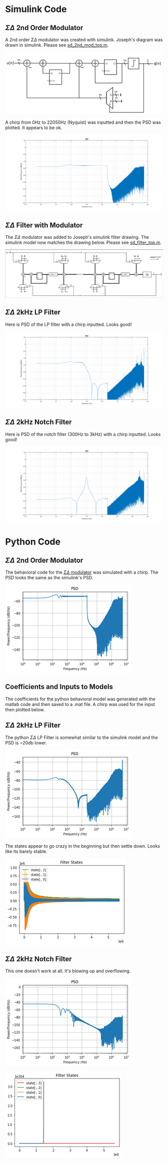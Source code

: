 # Simulink Code
## $\Sigma\Delta$ 2nd Order Modulator
A 2nd order $\Sigma\Delta$ modulator was created with simulink. Joseph's diagram was drawn in simulink. Please see [sd_2nd_mod_top.m](../../sd_2nd_mod/sd_2nd_mod_top.m).

![](sd_2nd_mod.png)

A chirp from 0Hz to 22050Hz (Nyquist) was inputted and then the PSD was plotted. It appears to be ok. 

![](psd_sd_mod.png)

## $\Sigma\Delta$ Filter with Modulator

The $\Sigma\Delta$ modulator was added to Joseph's simulink filter drawing. The simulink model now matches the drawing below. Please see [sd_filter_top.m](../../sd_2nd_mod/sd_filter_top.m).

![](SD_Filter_Architecture.PNG)

## $\Sigma\Delta$ 2kHz LP Filter
Here is PSD of the LP filter with a chirp inputted. Looks good!

![](psd_2k_lp_filter.png)

## $\Sigma\Delta$ 2kHz Notch Filter
Here is PSD of the notch filter (300Hz to 3kHz) with a chirp inputted. Looks good!

![](psd_notch_filter.png)

# Python Code
## $\Sigma\Delta$ 2nd Order Modulator
The behavioral code for the [$\Sigma\Delta$ modulator](../../python/ds_mod.py) was simulated with a chirp. The PSD looks the same as the simulink's PSD.

![](py_psd_sd_mod.png)

## Coefficients and Inputs to Models
The coefficients for the python behavioral model was generated with the matlab code and then saved to a .mat file. A chirp was used for the input then plotted below.

## $\Sigma\Delta$ 2kHz LP Filter
The python $\Sigma\Delta$ LP Filter is somewhat similar to the simulink model and the PSD is ~20db lower.

![](py_psd_2k_lp_filter.png)

The states appear to go crazy in the beginning but then settle down. Looks like its barely stable. 

![](py_psd_2k_lp_states.png)

## $\Sigma\Delta$ 2kHz Notch Filter

This one doesn't work at all. It's blowing up and overflowing. 

![](py_psd_notch_filter.png)

![](py_psd_notch_states.png)


